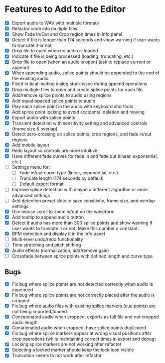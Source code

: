 # Features to Add to the Editor

- [x] Export audio to WAV with multiple formats
- [x] Refactor code into multiple files
- [x] Show Fade In/Out and Crop region times in info panel
- [x] Detect if file is longer than 174 seconds and show warning if user wants to truncate it or not
- [x] Drop file to open when no audio is loaded
- [x] Indicate if file is being processed (loading, truncating, etc.)
- [x] Drop file to open (when an audio is open) (ask to replace current or append)
- [x] When appending audio, splice points should be appended to the end of the existing audio
- [x] Fixed critical loading dialog stuck issue during append operations
- [x] Drop multiple files to open and create splice points for each file
- [x] Add/remove splice points to audio using regions
- [x] Add equal-spaced splice points to audio
- [x] Play each splice point in the audio with keyboard shortcuts
- [x] Add splice point locking to avoid accidental deletion and moving
- [x] Export audio with splice points
- [x] Transient detection with sensitivity setting and advanced controls (frame size & overlap)
- [x] Detect zero-crossing on splice points, crop regions, and fade in/out regions
- [x] Add mobile layout
- [x] Redo layout so controls are more intuitive
- [x] Have different fade curves for fade in and fade out (linear, exponential, etc.)
- [ ] Settings menu for:
  - [ ]  Fade in/out curve type (linear, exponential, etc.)
  - [ ]  Truncate lenght (174 seconds by default)
  - [ ]  Default export format
- [ ] Improve splice detection with maybe a different algorithm or more advanced settings
- [ ] Add detection preset slots to save sensitivity, frame size, and overlap settings
- [x] Use mouse scroll to zoom in/out on the waveform
- [x] Add tooltip to append audio button
- [x] Detect if audio has more than 300 splice points and show warning if user wants to truncate it or not. Make this number a constant.
- [x] BPM detection and display it in the info panel
- [ ] Multi-level undo/redo functionality
- [ ] Time stretching and pitch shifting
- [x] Audio effects (normalization, add/remove gain)
- [ ] Crossfade between splice points with defined length and curve type

## Bugs

- [x] Fix bug where splice points are not detected correctly when audio is appended
- [x] Fix bug where splice points are not correctly placed after the audio is cropped
- [x] Fix bug where audio files with existing splice markers (cue points) are not being imported/loaded
- [x] Concatenated audio when cropped, exports as full file and not cropped audio length
- [x] Contatenated audio when cropped, have splice points duplicated
- [x] Fix bug where splice markers appear at wrong visual positions after crop operations (while maintaining correct times in export and debug)
- [x] Locking splice markers are not working after refactor
- [x] Selecting a locked marker should keep the lock icon visible
- [x] Truncation seems to not work after refactor
